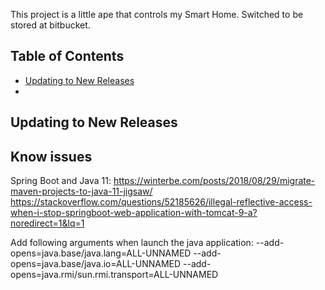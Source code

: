 This project is a little ape that controls my Smart Home.
Switched to be stored at bitbucket.

## Table of Contents

- [Updating to New Releases](updating-to-new-releases)
-
## Updating to New Releases

## Know issues

Spring Boot and Java 11:
https://winterbe.com/posts/2018/08/29/migrate-maven-projects-to-java-11-jigsaw/
https://stackoverflow.com/questions/52185626/illegal-reflective-access-when-i-stop-springboot-web-application-with-tomcat-9-a?noredirect=1&lq=1

Add following arguments when launch the java application:
--add-opens=java.base/java.lang=ALL-UNNAMED
--add-opens=java.base/java.io=ALL-UNNAMED
--add-opens=java.rmi/sun.rmi.transport=ALL-UNNAMED



